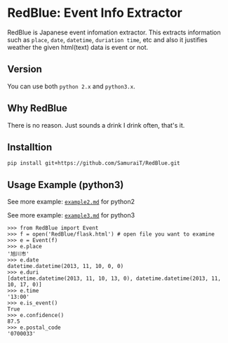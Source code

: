 RedBlue: Event Info Extractor 
===============================
RedBlue is Japanese event infomation extractor. This extracts information such
as `place`, `date`, `datetime`, `duriation time`, etc
and also it justifies weather the given html(text) data is event or not.

Version
-------
You can use both `python 2.x` and `python3.x`.

Why RedBlue
---------
There is no reason. Just sounds a drink I drink often, that's it.

Installtion
-----------

```
pip install git+https://github.com/SamuraiT/RedBlue.git
```

Usage Example (python3)
-------------
See more example: [`example2.md`](./example2.md) for python2

See more example: [`example3.md`](./example3.md) for python3

    >>> from RedBlue import Event
    >>> f = open('RedBlue/flask.html') # open file you want to examine
    >>> e = Event(f)
    >>> e.place
    '旭川市'
    >>> e.date
    datetime.datetime(2013, 11, 10, 0, 0)
    >>> e.duri
    [datetime.datetime(2013, 11, 10, 13, 0), datetime.datetime(2013, 11, 10, 17, 0)]
    >>> e.time
    '13:00'
    >>> e.is_event()
    True
    >>> e.confidence()
    87.5
    >>> e.postal_code
    '0700033'


